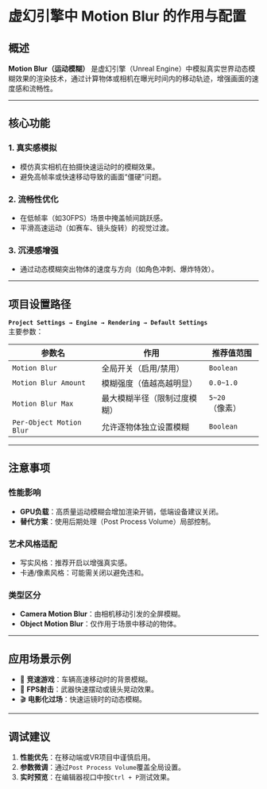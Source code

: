 # 虚幻引擎中 Motion Blur 的作用与配置

## 概述
**Motion Blur（运动模糊）** 是虚幻引擎（Unreal Engine）中模拟真实世界动态模糊效果的渲染技术，通过计算物体或相机在曝光时间内的移动轨迹，增强画面的速度感和流畅性。

---

## 核心功能
### 1. 真实感模拟
- 模仿真实相机在拍摄快速运动时的模糊效果。
- 避免高帧率或快速移动导致的画面“僵硬”问题。

### 2. 流畅性优化
- 在低帧率（如30FPS）场景中掩盖帧间跳跃感。
- 平滑高速运动（如赛车、镜头旋转）的视觉过渡。

### 3. 沉浸感增强
- 通过动态模糊突出物体的速度与方向（如角色冲刺、爆炸特效）。

---

## 项目设置路径
**`Project Settings → Engine → Rendering → Default Settings`**  
主要参数：

| 参数名                  | 作用                           | 推荐值范围       |
|-------------------------|-------------------------------|------------------|
| `Motion Blur`           | 全局开关（启用/禁用）          | `Boolean`        |
| `Motion Blur Amount`    | 模糊强度（值越高越明显）       | `0.0~1.0`        |
| `Motion Blur Max`       | 最大模糊半径（限制过度模糊）    | `5~20`（像素）   |
| `Per-Object Motion Blur`| 允许逐物体独立设置模糊         | `Boolean`        |

---

## 注意事项
### 性能影响
- **GPU负载**：高质量运动模糊会增加渲染开销，低端设备建议关闭。
- **替代方案**：使用后期处理（Post Process Volume）局部控制。

### 艺术风格适配
- 写实风格：推荐开启以增强真实感。
- 卡通/像素风格：可能需关闭以避免违和。

### 类型区分
- **Camera Motion Blur**：由相机移动引发的全屏模糊。
- **Object Motion Blur**：仅作用于场景中移动的物体。

---

## 应用场景示例
- 🚗 **竞速游戏**：车辆高速移动时的背景模糊。
- 🔫 **FPS射击**：武器快速摆动或镜头晃动效果。
- 🎬 **电影化过场**：快速运镜时的动态模糊。

---

## 调试建议
1. **性能优先**：在移动端或VR项目中谨慎启用。
2. **参数微调**：通过`Post Process Volume`覆盖全局设置。
3. **实时预览**：在编辑器视口中按`Ctrl + P`测试效果。
